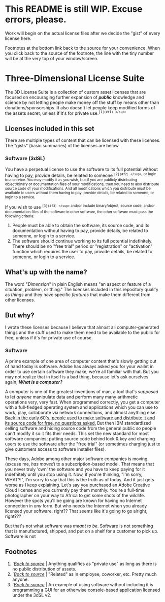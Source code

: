 # This README is still WIP. Excuse errors, please.

Work will begin on the actual license files after we decide the "gist" of every license here.

Footnotes at the bottom link back to the source for your convenience. When you click back to the source of the footnote, the line with the tiny number will be at the very top of your window/screen.

# Three-Dimensional License Suite

The 3D License Suite is a collection of custom asset licenses that are focused on encouraging further expansion of ***public*** knowledge and science by not letting people make money off the stuff by means other than donations/sponsorships. It also doesn't let people keep modified forms of the assets secret, unless if it's for private use.<sup id="a1">`[1](#f1) </sup>`

## Licenses included in this set

There are multiple types of content that can be licensed with these licenses. The "gists" (basic summaries) of the licenses are below.

### Software (3dSL)

You have a perpetual license to use the software to its full potential without having to pay, provide details, be related to someone <sup id="a2">`[2](#f2) </sup>`, or login to a service. You may modify it as you wish, but if you are publicly distributing object/binary or documentation files of your modifications, then you need to also distribute source code of your modifications. And all modifications which you distribute must be available to users without them having to pay, provide details, be related to someone, or login to a service.

If you wish to use <sup id="a3">`[3](#f3) </sup>` and/or include binary/object, source code, and/or documentation files of the software in other software, the other software must pass the following criteria:

1. People must be able to obtain the software, its source code, and its documentation without having to pay, provide details, be related to someone, or login to a service.
2. The software should continue working to its full potential indefinitely. There should be no "free trial" period or "registration" or "activation" function which requires the user to pay, provide details, be related to someone, or login to a service.

## What's up with the name?

The word "*Dimension*" in plain English means "an aspect or feature of a situation, problem, or thing." The licenses included in this repository qualify as *things* and they have specific *features* that make them different from other licenses.

## But why?

I wrote these licenses because I believe that almost all computer-generated things and the stuff used to make them need to be available to the public for free, unless if it's for private use of course.

### Software

A prime example of one area of computer content that's slowly getting out of hand today is software. Adobe has always asked you for your wallet in order to use certain software they make; we're all familiar with that. But you may not realize that in itself is a bad thing, because let's ask ourselves again; ***What is a computer?***

A computer is one of the greatest inventions of man, a tool that's *supposed* to let *anyone* manipulate data and perform many many arithmetic operations very, very fast. When programmed correctly, you get a computer with a full-fledged operating system and applications which you can use to work, play, collaborate via network connections, and almost anything else. [Back in the early 60&#39;s, people used to make software and distribute it and its source code for free, no questions asked.](https://en.wikipedia.org/wiki/Proprietary_software#Origin) But then IBM standardized selling software and hiding source code from the general public so people can't modify it so it fits their needs. This set the new standard for most software companies; putting source code behind lock & key and charging users to use the software after the "free trial" (or sometimes charging just to give customers access to software installer files).

These days, Adobe among other major software companies is moving (excuse me, *has moved*) to a subscription-based model. That means that you never truly 'own' the software and you have to keep paying for it indefnitely until you stop using it. Now, if you're thinking, "I'm sorry, WHAT?!", I'm sorry to say that this is the truth as of today. And it just gets worse as I keep explaining. Let's say you purchased an Adobe Creative Cloud license and you currently pay them monthly. You're a full-time photographer on your way to Africa to get some shots of the wildlife. However the spots you'll be going are known for having no Internet connection in *any* form. But who needs the Internet when you already licensed your software, right?? That seems like it's going to go alright, right???

But that's not what software was *meant to be*. Software is not something that is manufactured, shipped, and put on a shelf for a customer to pick up. Software is not

## Footnotes

1. <b id="f1"></b>`*[Back to source](#a1)* | Anything qualifies as "private use" as long as there is no public distribution of assets.
2. <b id="f2"></b>`*[Back to source](#a2)* | "Related" as in employee, coworker, etc. Pretty much anyone.
3. <b id="f3"></b>`*[Back to source](#a3)* | An example of using software without including it is programming a GUI for an otherwise console-based application licensed under the 3dSL v2.
